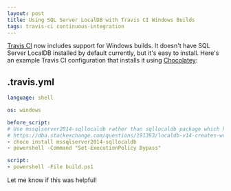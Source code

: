 ```yaml
---
layout: post
title: Using SQL Server LocalDB with Travis CI Windows Builds
tags: travis-ci continuous-integration
---
```


[Travis CI](https://travis-ci.org/) now includes support for Windows builds. It doesn't have SQL Server LocalDB installed by default currently, but it's easy to install. Here's an example Travis CI configuration that installs it using [Chocolatey](https://chocolatey.org/):

## .travis.yml

```yaml
language: shell

os: windows

before_script:
# Use mssqlserver2014-sqllocaldb rather than sqllocaldb package which has an issue:
# https://dba.stackexchange.com/questions/191393/localdb-v14-creates-wrong-path-for-mdf-files
- choco install mssqlserver2014-sqllocaldb
- powershell -Command "Set-ExecutionPolicy Bypass"

script:
- powershell -File build.ps1
```

Let me know if this was helpful!
